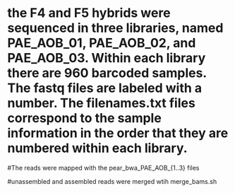 
# the F4 and F5 hybrids were sequenced in three libraries, named PAE_AOB_01, PAE_AOB_02, and PAE_AOB_03. Within each library there are 960 barcoded samples. The fastq files are labeled with a number. The filenames.txt files correspond to the sample information in the order that they are numbered within each library.

#The reads were mapped with the pear_bwa_PAE_AOB_{1..3} files

#unassembled and assembled reads were merged wtih merge_bams.sh

